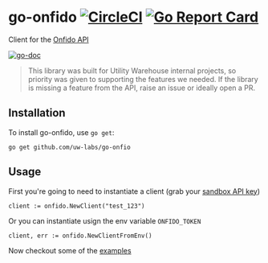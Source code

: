# go-onfido [![CircleCI](https://circleci.com/gh/uw-labs/go-onfido.svg?style=svg)](https://circleci.com/gh/uw-labs/go-onfido) [![Go Report Card](https://goreportcard.com/badge/github.com/tumelohq/go-onfido)](https://goreportcard.com/report/github.com/tumelohq/go-onfido)

Client for the [Onfido API](https://documentation.onfido.com/)

[![go-doc](https://godoc.org/github.com/tumelohq/go-onfido?status.svg)](https://godoc.org/github.com/tumelohq/go-onfido)

> This library was built for Utility Warehouse internal projects, so priority was given to supporting the
features we needed. If the library is missing a feature from the API, raise an issue or ideally open a PR.

## Installation

To install go-onfido, use `go get`:

```
go get github.com/uw-labs/go-onfio
```

## Usage

First you're going to need to instantiate a client (grab your [sandbox API key](https://onfido.com/dashboard/v2/#/api/tokens))

```golang
client := onfido.NewClient("test_123")
```

Or you can instantiate usign the env variable `ONFIDO_TOKEN`

```golang
client, err := onfido.NewClientFromEnv()
```

Now checkout some of the [examples](https://github.com/tumelohq/go-onfido/tree/master/examples)


